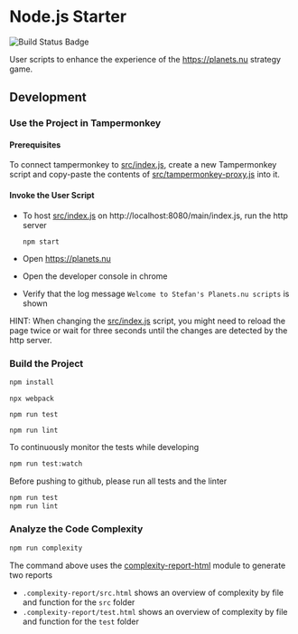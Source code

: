 # Node.js Starter

![Build Status Badge](https://github.com/wonderbird/planets-nu-scripts/workflows/Node.js%20CI/badge.svg)

User scripts to enhance the experience of the https://planets.nu strategy game.

## Development

### Use the Project in Tampermonkey

#### Prerequisites

To connect tampermonkey to [src/index.js](src/index.js), create a new Tampermonkey script and copy-paste the
contents of [src/tampermonkey-proxy.js](src/tampermonkey-proxy.js) into it.

#### Invoke the User Script

- To host [src/index.js](src/index.js) on http://localhost:8080/main/index.js, run the http server

  ```shell
  npm start
  ```

- Open https://planets.nu
- Open the developer console in chrome
- Verify that the log message `Welcome to Stefan's Planets.nu scripts` is shown

HINT: When changing the [src/index.js](src/index.js) script, you might need to reload the page twice or wait for three
seconds until the changes are detected by the http server.

### Build the Project

```sh
npm install
```

```shell
npx webpack
```

```shell
npm run test
```

```shell
npm run lint
```

To continuously monitor the tests while developing

```sh
npm run test:watch
```

Before pushing to github, please run all tests and the linter

```sh
npm run test
npm run lint
```

### Analyze the Code Complexity

```sh
npm run complexity
```

The command above uses the [complexity-report-html](https://github.com/igneel64/complexity-report-html) module to generate two reports

* `.complexity-report/src.html` shows an overview of complexity by file and function for the `src` folder
* `.complexity-report/test.html` shows an overview of complexity by file and function for the `test` folder

